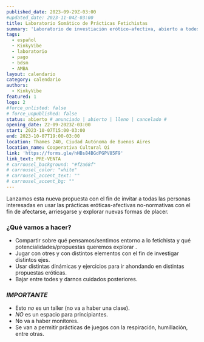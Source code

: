 ```yaml
---
published_date: 2023-09-29Z-03:00
#updated_date: 2023-11-04Z-03:00
title: Laboratorio Somático de Prácticas Fetichistas
summary: 'Laboratorio de investiación erótico-afectiva, abierto a todes quienes quieran probar distintos usos de las prácticas fetichistas con el fin de afectarse, arriesgarse y explorar nuevas formas de placer.'
tags:
  - español
  - KinkyVibe
  - laboratorio
  - pago
  - bdsm
  - AMBA
layout: calendario
category: calendario
authors:
  - KinkyVibe
featured: 1
logo: 2
#force_unlisted: false
# force_unpublished: false
status: abierto # anunciado | abierto | lleno | cancelado #
opening_date: 22-09-2023Z-03:00
start: 2023-10-07T15:00-03:00
end: 2023-10-07T19:00-03:00
location: Thames 240, Ciudad Autónoma de Buenos Aires
location_name: Cooperativa Cultural Qi
link: 'https://forms.gle/hHBs84BGdPGPV85F9'
link_text: PRE-VENTA
# carrousel_background: "#f2a68f"
# carrousel_color: "white"
# carrousel_accent_text: ""
# carrousel_accent_bg: ""
---
```


Lanzamos esta nueva propuesta con el fin de invitar a todas las personas interesadas en usar las prácticas eróticas-afectivas no-normativas con el fin de afectarse, arriesgarse y explorar nuevas formas de placer.

### ¿Qué vamos a hacer?

- Compartir sobre qué pensamos/sentimos entorno a lo fetichista y qué potencialidades/propuestas queremos explorar .
- Jugar con otres y con distintos elementos con el fin de investigar distintos ejes.
- Usar distintas dinámicas y ejercicios para ir ahondando en distintas propuestas eróticas.
- Bajar entre todes y darnos cuidados posteriores.

### _IMPORTANTE_

- Esto _no_ es un taller (no va a haber una clase).
- _NO_ es un espacio para principiantes.
- No va a haber monitores.
- Se van a permitir prácticas de juegos con la respiración, humillación, entre otras.
